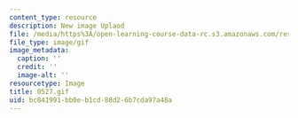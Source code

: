```yaml
---
content_type: resource
description: New image Uplaod
file: /media/https%3A/open-learning-course-data-rc.s3.amazonaws.com/res-21g-01-kana-spring-2010/bc841991bb0eb1cd88d26b7cda97a48a_0527.gif
file_type: image/gif
image_metadata:
  caption: ''
  credit: ''
  image-alt: ''
resourcetype: Image
title: 0527.gif
uid: bc841991-bb0e-b1cd-88d2-6b7cda97a48a
---
```

